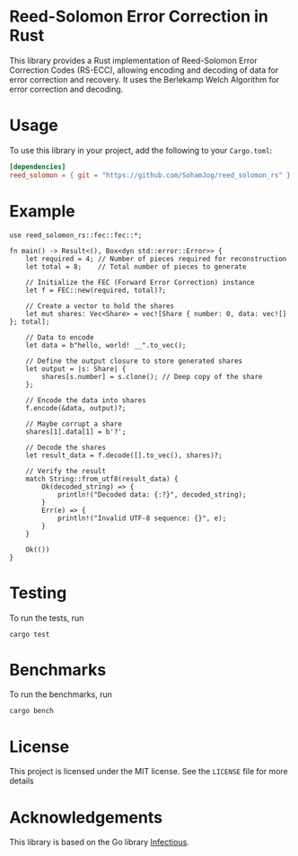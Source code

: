 # Reed-Solomon Error Correction in Rust

This library provides a Rust implementation of Reed-Solomon Error Correction Codes (RS-ECC), allowing encoding and decoding of data for error correction and recovery. It uses the Berlekamp Welch Algorithm for error correction and decoding.  

# Usage

To use this library in your project, add the following to your `Cargo.toml`:

```toml
[dependencies]
reed_solomon = { git = "https://github.com/SohamJog/reed_solomon_rs" }
```

# Example

```
use reed_solomon_rs::fec::fec::*;

fn main() -> Result<(), Box<dyn std::error::Error>> {
    let required = 4; // Number of pieces required for reconstruction
    let total = 8;    // Total number of pieces to generate

    // Initialize the FEC (Forward Error Correction) instance
    let f = FEC::new(required, total)?;

    // Create a vector to hold the shares
    let mut shares: Vec<Share> = vec![Share { number: 0, data: vec![] }; total];

    // Data to encode
    let data = b"hello, world! __".to_vec();

    // Define the output closure to store generated shares
    let output = |s: Share| {
        shares[s.number] = s.clone(); // Deep copy of the share
    };

    // Encode the data into shares
    f.encode(&data, output)?;

    // Maybe corrupt a share
    shares[1].data[1] = b'?';

    // Decode the shares
    let result_data = f.decode([].to_vec(), shares)?;

    // Verify the result
    match String::from_utf8(result_data) {
        Ok(decoded_string) => {
            println!("Decoded data: {:?}", decoded_string);
        }
        Err(e) => {
            println!("Invalid UTF-8 sequence: {}", e);
        }
    }

    Ok(())
}

```

# Testing
To run the tests, run 
```
cargo test
```

# Benchmarks
To run the benchmarks, run 
```
cargo bench
```

# License
This project is licensed under the MIT license. See the `LICENSE` file for more details

# Acknowledgements
This library is based on the Go library [Infectious](https://github.com/vivint/infectious).



